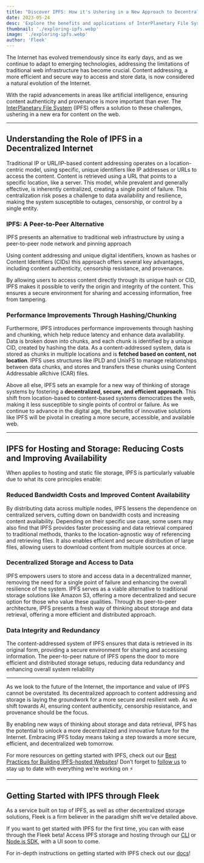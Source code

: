 ```yaml
---
title: "Discover IPFS: How it's Ushering in a New Approach to Decentralized Internet & Storage"
date: 2023-05-24
desc: 'Explore the benefits and applications of InterPlanetary File System (IPFS) technology for decentralized content addressing, storage, and hosting, and learn how to get started with IPFS through Fleek!'
thumbnail: './exploring-ipfs.webp'
image: './exploring-ipfs.webp'
author: 'Fleek'
---
```


The Internet has evolved tremendously since its early days, and as we continue to adapt to emerging technologies, addressing the limitations of traditional web infrastructure has become crucial. Content addressing, a more efficient and secure way to access and store data, is now considered a natural evolution of the Internet.

With the rapid advancements in areas like artificial intelligence, ensuring content authenticity and provenance is more important than ever. The [InterPlanetary File System](https://ipfs.tech/) (IPFS) offers a solution to these challenges, ushering in a new era for content on the web.

---

## Understanding the Role of IPFS in a Decentralized Internet

Traditional IP or URL/IP-based content addressing operates on a location-centric model, using specific, unique identifiers like IP addresses or URLs to access the content. Content is retrieved using a URL that points to a specific location, like a server. This model, while prevalent and generally effective, is inherently centralized, creating a single point of failure. This centralization risk poses a challenge to data availability and resilience, making the system susceptible to outages, censorship, or control by a single entity.

### IPFS: A Peer-to-Peer Alternative

IPFS presents an alternative to traditional web infrastructure by using a peer-to-peer node network and pinning approach

Using content addressing and unique digital identifiers, known as hashes or Content Identifiers (CIDs) this approach offers several key advantages, including content authenticity, censorship resistance, and provenance.

By allowing users to access content directly through its unique hash or CID, IPFS makes it possible to verify the origin and integrity of the content. This ensures a secure environment for sharing and accessing information, free from tampering.

### Performance Improvements Through Hashing/Chunking

Furthermore, IPFS introduces performance improvements through hashing and chunking, which help reduce latency and enhance data availability. Data is broken down into chunks, and each chunk is identified by a unique CID, created by hashing the data. As a content-addressed system, data is stored as chunks in multiple locations and is **fetched based on content, not location**. IPFS uses structures like IPLD and UnixFS to manage relationships between data chunks, and stores and transfers these chunks using Content Addressable aRchive (CAR) files.

Above all else, IPFS sets an example for a new way of thinking of storage systems by fostering a **decentralized, secure, and efficient approach**. This shift from location-based to content-based systems democratizes the web, making it less susceptible to single points of control or failure. As we continue to advance in the digital age, the benefits of innovative solutions like IPFS will be pivotal in creating a more secure, accessible, and available web.

---

## IPFS for Hosting and Storage: Reducing Costs and Improving Availability

When applies to hosting and static file storage, IPFS is particularly valuable due to what its core principles enable:

### Reduced Bandwidth Costs and Improved Content Availability

By distributing data across multiple nodes, IPFS lessens the dependence on centralized servers, cutting down on bandwidth costs and increasing content availability. Depending on their specific use case, some users may also find that IPFS provides faster processing and data retrieval compared to traditional methods, thanks to the location-agnostic way of referencing and retrieving files. It also enables efficient and secure distribution of large files, allowing users to download content from multiple sources at once.

### Decentralized Storage and Access to Data

IPFS empowers users to store and access data in a decentralized manner, removing the need for a single point of failure and enhancing the overall resilience of the system. IPFS serves as a viable alternative to traditional storage solutions like Amazon S3, offering a more decentralized and secure option for those who value these qualities. Through its peer-to-peer architecture, IPFS presents a fresh way of thinking about storage and data retrieval, offering a more efficient and distributed approach.

### Data Integrity and Redundancy

The content-addressed system of IPFS ensures that data is retrieved in its original form, providing a secure environment for sharing and accessing information. The peer-to-peer nature of IPFS opens the door to more efficient and distributed storage setups, reducing data redundancy and enhancing overall system reliability

---

As we look to the future of the Internet, the importance and value of IPFS cannot be overstated. Its decentralized approach to content addressing and storage is laying the groundwork for a more secure and resilient web. As we shift towards AI, ensuring content authenticity, censorship resistance, and provenance should be the focus.

By enabling new ways of thinking about storage and data retrieval, IPFS has the potential to unlock a more decentralized and innovative future for the Internet. Embracing IPFS today means taking a step towards a more secure, efficient, and decentralized web tomorrow.

For more resources on getting started with IPFS, check out our [Best Practices for Building IPFS-hosted Websites](https://fleek.xyz/guides/hosting-on-ipfs-best-practices-troubleshooting/)! Don’t forget to [follow us](https://linktr.ee/fleek) to stay up to date with everything we’re working on ⚡

---

## Getting Started with IPFS through Fleek

As a service built on top of IPFS, as well as other decentralized storage solutions, Fleek is a firm believer in the paradigm shift we’ve detailed above.

If you want to get started with IPFS for the first time, you can with ease through the Fleek beta! Access IPFS storage and hosting through our [CLI](https://fleek.xyz/docs/cli/) or [Node.js SDK](https://fleek.xyz/docs/sdk/), with a UI soon to come.

For in-depth instructions on getting started with IPFS check out our [docs](https://fleek.xyz/docs/sdk/ipfs/)!
